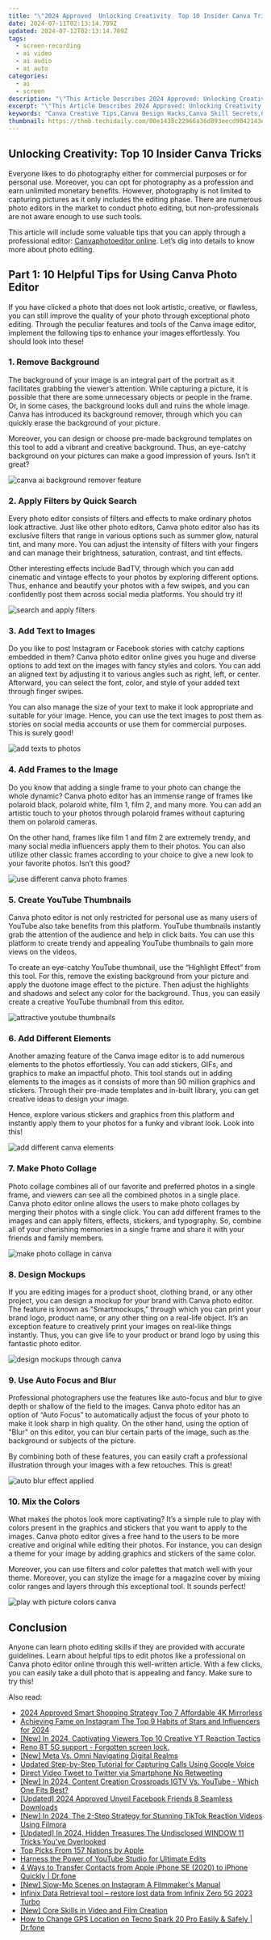 ```yaml
---
title: "\"2024 Approved  Unlocking Creativity  Top 10 Insider Canva Tricks\""
date: 2024-07-11T02:13:14.789Z
updated: 2024-07-12T02:13:14.789Z
tags: 
  - screen-recording
  - ai video
  - ai audio
  - ai auto
categories: 
  - ai
  - screen
description: "\"This Article Describes 2024 Approved: Unlocking Creativity: Top 10 Insider Canva Tricks\""
excerpt: "\"This Article Describes 2024 Approved: Unlocking Creativity: Top 10 Insider Canva Tricks\""
keywords: "Canva Creative Tips,Canva Design Hacks,Canva Skill Secrets,Canva Innovation Tricks,Canva Creativity Unlock,Inside Canvas Techniques,Canva Design Mastery"
thumbnail: https://thmb.techidaily.com/00e1438c22966a36d893eecd9042143ec66d342044498e4db45f5bcf754631a6.jpg
---
```


## Unlocking Creativity: Top 10 Insider Canva Tricks

Everyone likes to do photography either for commercial purposes or for personal use. Moreover, you can opt for photography as a profession and earn unlimited monetary benefits. However, photography is not limited to capturing pictures as it only includes the editing phase. There are numerous photo editors in the market to conduct photo editing, but non-professionals are not aware enough to use such tools.

This article will include some valuable tips that you can apply through a professional editor: [Canvaphotoeditor online](https://www.canva.com/). Let’s dig into details to know more about photo editing.

## Part 1: 10 Helpful Tips for Using Canva Photo Editor

If you have clicked a photo that does not look artistic, creative, or flawless, you can still improve the quality of your photo through exceptional photo editing. Through the peculiar features and tools of the Canva image editor, implement the following tips to enhance your images effortlessly. You should look into these!

### 1\. Remove Background

The background of your image is an integral part of the portrait as it facilitates grabbing the viewer’s attention. While capturing a picture, it is possible that there are some unnecessary objects or people in the frame. Or, in some cases, the background looks dull and ruins the whole image. Canva has introduced its background remover, through which you can quickly erase the background of your picture.

Moreover, you can design or choose pre-made background templates on this tool to add a vibrant and creative background. Thus, an eye-catchy background on your pictures can make a good impression of yours. Isn’t it great?

![canva ai background remover feature](https://images.wondershare.com/filmora/article-images/2022/canva-photo-editor-tips-1.jpg)

### 2\. Apply Filters by Quick Search

Every photo editor consists of filters and effects to make ordinary photos look attractive. Just like other photo editors, Canva photo editor also has its exclusive filters that range in various options such as summer glow, natural tint, and many more. You can adjust the intensity of filters with your fingers and can manage their brightness, saturation, contrast, and tint effects.

Other interesting effects include BadTV, through which you can add cinematic and vintage effects to your photos by exploring different options. Thus, enhance and beautify your photos with a few swipes, and you can confidently post them across social media platforms. You should try it!

![search and apply filters](https://images.wondershare.com/filmora/article-images/2022/canva-photo-editor-tips-2.jpg)

### 3\. Add Text to Images

Do you like to post Instagram or Facebook stories with catchy captions embedded in them? Canva photo editor online gives you huge and diverse options to add text on the images with fancy styles and colors. You can add an aligned text by adjusting it to various angles such as right, left, or center. Afterward, you can select the font, color, and style of your added text through finger swipes.

You can also manage the size of your text to make it look appropriate and suitable for your image. Hence, you can use the text images to post them as stories on social media accounts or use them for commercial purposes. This is surely good!

![add texts to photos](https://images.wondershare.com/filmora/article-images/2022/canva-photo-editor-tips-3.jpg)

### 4\. Add Frames to the Image

Do you know that adding a single frame to your photo can change the whole dynamic? Canva photo editor has an immense range of frames like polaroid black, polaroid white, film 1, film 2, and many more. You can add an artistic touch to your photos through polaroid frames without capturing them on polaroid cameras.

On the other hand, frames like film 1 and film 2 are extremely trendy, and many social media influencers apply them to their photos. You can also utilize other classic frames according to your choice to give a new look to your favorite photos. Isn’t this good?

![use different canva photo frames](https://images.wondershare.com/filmora/article-images/2022/canva-photo-editor-tips-4.jpg)

### 5\. Create YouTube Thumbnails

Canva photo editor is not only restricted for personal use as many users of YouTube also take benefits from this platform. YouTube thumbnails instantly grab the attention of the audience and help in click baits. You can use this platform to create trendy and appealing YouTube thumbnails to gain more views on the videos.

To create an eye-catchy YouTube thumbnail, use the “Highlight Effect” from this tool. For this, remove the existing background from your picture and apply the duotone image effect to the picture. Then adjust the highlights and shadows and select any color for the background. Thus, you can easily create a creative YouTube thumbnail from this editor.

![attractive youtube thumbnails](https://images.wondershare.com/filmora/article-images/2022/canva-photo-editor-tips-5.jpg)

### 6\. Add Different Elements

Another amazing feature of the Canva image editor is to add numerous elements to the photos effortlessly. You can add stickers, GIFs, and graphics to make an impactful photo. This tool stands out in adding elements to the images as it consists of more than 90 million graphics and stickers. Through their pre-made templates and in-built library, you can get creative ideas to design your image.

Hence, explore various stickers and graphics from this platform and instantly apply them to your photos for a funky and vibrant look. Look into this!

![add different canva elements](https://images.wondershare.com/filmora/article-images/2022/canva-photo-editor-tips-6.jpg)

### 7\. Make Photo Collage

Photo collage combines all of our favorite and preferred photos in a single frame, and viewers can see all the combined photos in a single place. Canva photo editor online allows the users to make photo collages by merging their photos with a single click. You can add different frames to the images and can apply filters, effects, stickers, and typography. So, combine all of your cherishing memories in a single frame and share it with your friends and family members.

![make photo collage in canva](https://images.wondershare.com/filmora/article-images/2022/canva-photo-editor-tips-7.jpg)

### 8\. Design Mockups

If you are editing images for a product shoot, clothing brand, or any other project, you can design a mockup for your brand with Canva photo editor. The feature is known as "Smartmockups," through which you can print your brand logo, product name, or any other thing on a real-life object. It’s an exception feature to creatively print your images on real-like things instantly. Thus, you can give life to your product or brand logo by using this fantastic photo editor.

![design mockups through canva](https://images.wondershare.com/filmora/article-images/2022/canva-photo-editor-tips-8.jpg)

### 9\. Use Auto Focus and Blur

Professional photographers use the features like auto-focus and blur to give depth or shallow of the field to the images. Canva photo editor has an option of “Auto Focus” to automatically adjust the focus of your photo to make it look sharp in high quality. On the other hand, using the option of "Blur" on this editor, you can blur certain parts of the image, such as the background or subjects of the picture.

By combining both of these features, you can easily craft a professional illustration through your images with a few retouches. This is great!

![auto blur effect applied](https://images.wondershare.com/filmora/article-images/2022/canva-photo-editor-tips-9.jpg)

### 10\. Mix the Colors

What makes the photos look more captivating? It’s a simple rule to play with colors present in the graphics and stickers that you want to apply to the images. Canva photo editor gives a free hand to the users to be more creative and original while editing their photos. For instance, you can design a theme for your image by adding graphics and stickers of the same color.

Moreover, you can use filters and color palettes that match well with your theme. Moreover, you can stylize the image for a magazine cover by mixing color ranges and layers through this exceptional tool. It sounds perfect!

![play with picture colors canva](https://images.wondershare.com/filmora/article-images/2022/canva-photo-editor-tips-10.jpg)

## Conclusion

Anyone can learn photo editing skills if they are provided with accurate guidelines. Learn about helpful tips to edit photos like a professional on Canva photo editor online through this well-written article. With a few clicks, you can easily take a dull photo that is appealing and fancy. Make sure to try this!

<ins class="adsbygoogle"
     style="display:block"
     data-ad-format="autorelaxed"
     data-ad-client="ca-pub-7571918770474297"
     data-ad-slot="1223367746"></ins>

<ins class="adsbygoogle"
     style="display:block"
     data-ad-format="autorelaxed"
     data-ad-client="ca-pub-7571918770474297"
     data-ad-slot="1223367746"></ins>



<ins class="adsbygoogle"
     style="display:block"
     data-ad-client="ca-pub-7571918770474297"
     data-ad-slot="8358498916"
     data-ad-format="auto"
     data-full-width-responsive="true"></ins>


<span class="atpl-alsoreadstyle">Also read:</span>
<div><ul>
<li><a href="https://article-posts.techidaily.com/2024-approved-smart-shopping-strategy-top-7-affordable-4k-mirrorless/"><u>2024 Approved  Smart Shopping Strategy  Top 7 Affordable 4K Mirrorless</u></a></li>
<li><a href="https://article-posts.techidaily.com/achieving-fame-on-instagram-the-top-9-habits-of-stars-and-influencers-for-2024/"><u>Achieving Fame on Instagram  The Top 9 Habits of Stars and Influencers for 2024</u></a></li>
<li><a href="https://eaxpv-info.techidaily.com/new-in-2024-captivating-viewers-top-10-creative-yt-reaction-tactics/"><u>[New] In 2024, Captivating Viewers  Top 10 Creative YT Reaction Tactics</u></a></li>
<li><a href="https://techidaily.com/reno-8t-5g-support-forgotten-screen-lock-by-drfone-android-unlock-android-unlock/"><u>Reno 8T 5G support - Forgotten screen lock.</u></a></li>
<li><a href="https://extra-approaches.techidaily.com/new-meta-vs-omni-navigating-digital-realms/"><u>[New] Meta Vs. Omni  Navigating Digital Realms</u></a></li>
<li><a href="https://sound-tweaking.techidaily.com/updated-step-by-step-tutorial-for-capturing-calls-using-google-voice/"><u>Updated Step-by-Step Tutorial for Capturing Calls Using Google Voice</u></a></li>
<li><a href="https://twitter-videos.techidaily.com/direct-video-tweet-to-twitter-via-smartphone-no-retweeting/"><u>Direct Video Tweet to Twitter via Smartphone No Retweeting</u></a></li>
<li><a href="https://facebook-video-share.techidaily.com/new-in-2024-content-creation-crossroads-igtv-vs-youtube-which-one-fits-best/"><u>[New] In 2024, Content Creation Crossroads  IGTV Vs. YouTube - Which One Fits Best?</u></a></li>
<li><a href="https://facebook-video-recording.techidaily.com/updated-2024-approved-unveil-facebook-friends-8-seamless-downloads/"><u>[Updated] 2024 Approved  Unveil Facebook Friends  8 Seamless Downloads</u></a></li>
<li><a href="https://tiktok-video-files.techidaily.com/new-in-2024-the-2-step-strategy-for-stunning-tiktok-reaction-videos-using-filmora/"><u>[New] In 2024, The 2-Step Strategy for Stunning TikTok Reaction Videos Using Filmora</u></a></li>
<li><a href="https://vp-tips.techidaily.com/updated-in-2024-hidden-treasures-the-undisclosed-window-11-tricks-youve-overlooked/"><u>[Updated] In 2024, Hidden Treasures  The Undisclosed WINDOW 11 Tricks You've Overlooked</u></a></li>
<li><a href="https://mondly-stories.techidaily.com/top-picks-from-157-nations-by-apple/"><u>Top Picks From 157 Nations by Apple</u></a></li>
<li><a href="https://youtube-video-recordings.techidaily.com/harness-the-power-of-youtube-studio-for-ultimate-edits/"><u>Harness the Power of YouTube Studio for Ultimate Edits</u></a></li>
<li><a href="https://iphone-transfer.techidaily.com/4-ways-to-transfer-contacts-from-apple-iphone-se-2020-to-iphone-quickly-drfone-by-drfone-transfer-from-ios/"><u>4 Ways to Transfer Contacts from Apple iPhone SE (2020) to iPhone Quickly | Dr.fone</u></a></li>
<li><a href="https://instagram-video-files.techidaily.com/new-slow-mo-scenes-on-instagram-a-filmmakers-manual/"><u>[New] Slow-Mo Scenes on Instagram  A Filmmaker's Manual</u></a></li>
<li><a href="https://review-topics.techidaily.com/infinix-data-retrieval-tool-restore-lost-data-from-infinix-zero-5g-2023-turbo-by-fonelab-android-recover-data/"><u>Infinix Data Retrieval tool – restore lost data from Infinix Zero 5G 2023 Turbo</u></a></li>
<li><a href="https://fox-boxes.techidaily.com/new-core-skills-in-video-and-film-creation/"><u>[New] Core Skills in Video and Film Creation</u></a></li>
<li><a href="https://location-social.techidaily.com/how-to-change-gps-location-on-tecno-spark-20-pro-easily-and-safely-drfone-by-drfone-virtual-android/"><u>How to Change GPS Location on Tecno Spark 20 Pro Easily & Safely | Dr.fone</u></a></li>
</ul></div>
